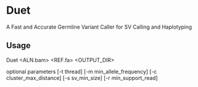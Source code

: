 # Duet
A Fast and Accurate Germline Variant Caller for SV Calling and Haplotyping

## Usage
Duet <ALN.bam> <REF.fa> <OUTPUT_DIR>

optional parameters
[-t thread] [-m min_allele_frequency] [-c cluster_max_distance] [-s sv_min_size] [-r min_support_read]
